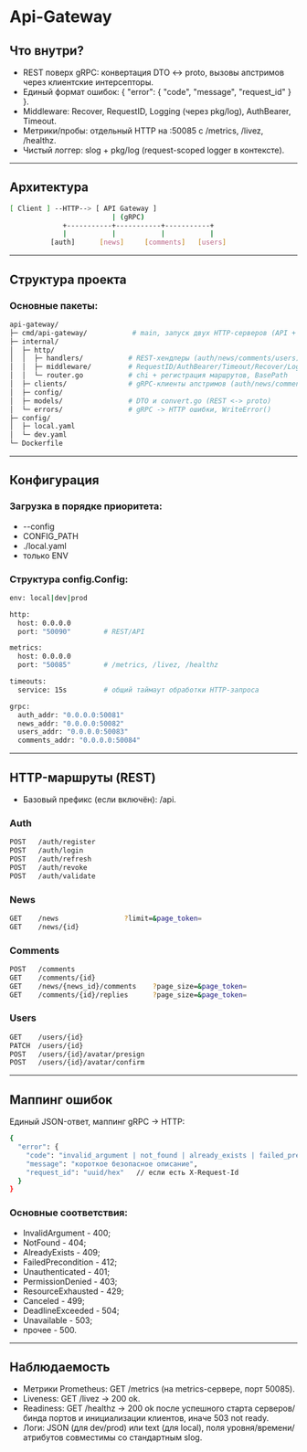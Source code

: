 # Api-Gateway 

## Что внутри?

- REST поверх gRPC: конвертация DTO <-> proto, вызовы апстримов через клиентские интерсепторы.
- Единый формат ошибок: { "error": { "code", "message", "request_id" } }.
- Middleware: Recover, RequestID, Logging (через pkg/log), AuthBearer, Timeout.
- Метрики/пробы: отдельный HTTP на :50085 с /metrics, /livez, /healthz.
- Чистый логгер: slog + pkg/log (request-scoped logger в контексте).

---

## Архитектура

```bash
[ Client ] --HTTP--> [ API Gateway ]
                         | (gRPC)
             +-----------+-----------+-----------+
             |           |           |           |
          [auth]      [news]     [comments]   [users]
```

---

## Структура проекта

### Основные пакеты:
```bash
api-gateway/
├─ cmd/api-gateway/           # main, запуск двух HTTP-серверов (API + metrics)
├─ internal/
│  ├─ http/
│  │  ├─ handlers/           # REST-хендлеры (auth/news/comments/users)
│  │  ├─ middleware/         # RequestID/AuthBearer/Timeout/Recover/Logging + tests
│  │  └─ router.go           # chi + регистрация маршрутов, BasePath
│  ├─ clients/               # gRPC-клиенты апстримов (auth/news/comments/users)
│  ├─ config/ 
│  ├─ models/                # DTO и convert.go (REST <-> proto)
│  └─ errors/                # gRPC -> HTTP ошибки, WriteError()
├─ config/
│  ├─ local.yaml
│  └─ dev.yaml
└─ Dockerfile
```

---

## Конфигурация

### Загрузка в порядке приоритета:
- --config
- CONFIG_PATH
- ./local.yaml
- только ENV

### Структура config.Config:

```bash
env: local|dev|prod

http:
  host: 0.0.0.0
  port: "50090"        # REST/API

metrics:
  host: 0.0.0.0
  port: "50085"        # /metrics, /livez, /healthz

timeouts:
  service: 15s         # общий таймаут обработки HTTP-запроса

grpc:
  auth_addr: "0.0.0.0:50081"
  news_addr: "0.0.0.0:50082"
  users_addr: "0.0.0.0:50083"
  comments_addr: "0.0.0.0:50084"
```

---

## HTTP-маршруты (REST)

- Базовый префикс (если включён): /api.

### Auth
```bash
POST   /auth/register
POST   /auth/login
POST   /auth/refresh
POST   /auth/revoke
POST   /auth/validate
```

### News
```bash
GET    /news                ?limit=&page_token=
GET    /news/{id}
```

### Comments
```bash
POST   /comments
GET    /comments/{id}
GET    /news/{news_id}/comments    ?page_size=&page_token=
GET    /comments/{id}/replies      ?page_size=&page_token=
```

### Users
```bash
GET    /users/{id}
PATCH  /users/{id}
POST   /users/{id}/avatar/presign
POST   /users/{id}/avatar/confirm
```

---

## Маппинг ошибок 

Единый JSON-ответ, маппинг gRPC -> HTTP:

```bash
{
  "error": {
    "code": "invalid_argument | not_found | already_exists | failed_precondition | unauthenticated | ...",
    "message": "короткое безопасное описание",
    "request_id": "uuid/hex"   // если есть X-Request-Id
  }
}
```
### Основные соответствия:
- InvalidArgument - 400;
- NotFound - 404;
- AlreadyExists - 409;
- FailedPrecondition - 412;
- Unauthenticated - 401;
- PermissionDenied - 403;
- ResourceExhausted - 429;
- Canceled - 499;
- DeadlineExceeded - 504;
- Unavailable - 503;
- прочее - 500.

---

## Наблюдаемость

- Метрики Prometheus: GET /metrics (на metrics-сервере, порт 50085).
- Liveness: GET /livez -> 200 ok.
- Readiness: GET /healthz -> 200 ok после успешного старта серверов/бинда портов и инициализации клиентов, иначе 503 not ready.
- Логи: JSON (для dev/prod) или text (для local), поля уровня/времени/атрибутов совместимы со стандартным slog.
